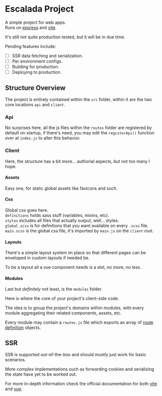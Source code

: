 # Escalada Project

A simple project for web apps.  
Runs on [express](https://expressjs.com/) and [vite](https://vitejs.dev/).

It's still not quite production tested,
but it will be in due time.

Pending features include:
- [ ] SSR data fetching and serialization.
- [ ] Per environment configs.
- [ ] Building for production.
- [ ] Deploying to production.

## Structure Overview
The project is entirely contained within the `src` folder,
within it are the two core locations `api` and `client`.

### Api
No surprises here, all the js files within the `routes`
folder are registered by default on startup, if there's
need, you may edit the `registerApi()` function over at
`index.js` to alter this behavior.


### Client
Here, the structure has a bit more... authorial aspects,
but not too many I hope.


#### Assets
Easy one, for static global assets like favicons and such.


#### Css
Global css goes here.  
`definitions` holds sass stuff (variables, mixins, etc).  
`styles` includes all files that actually output, well... styles.  
`global.scss` is for definitions that you want available on every `.scss` file.  
`main.scss` is the global css file, it's imported by `main.js` on the `client` root.


#### Layouts
There's a simple layout system im place so that different
pages can be enveloped in custom layouts if needed be.

To be a layout all a vue component needs is a slot, no more, no less.


#### Modules
Last but _definitely_ not least, is the `modules` folder.

Here is where the core of your project's client-side code.

The idea is to group the project's domains within modules,
with every module aggregating their related components,
assets, etc.

Every module may contain a `routes.js` file which exports
an array of [route definition](https://next.router.vuejs.org/api/#routerecordraw)
objects.

## SSR

SSR is supported out-of-the-box and should mostly just work
for basic scenarios.

More complex implementations such as forwarding cookies
and serializing the state have yet to be worked out.

For more in-depth information check the  official
documentation for both [vite](https://vitejs.dev/guide/ssr.html)
and [vue](https://v3.vuejs.org/guide/ssr/introduction.html#what-is-server-side-rendering-ssr).
